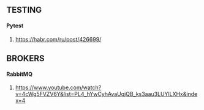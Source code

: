 ## TESTING

#### Pytest
1. https://habr.com/ru/post/426699/


## BROKERS

#### RabbitMQ
1. https://www.youtube.com/watch?v=4cWg5FVZV6Y&list=PL4_hYwCyhAvaUqjQB_ks3aau3LUYlLXHx&index=4
